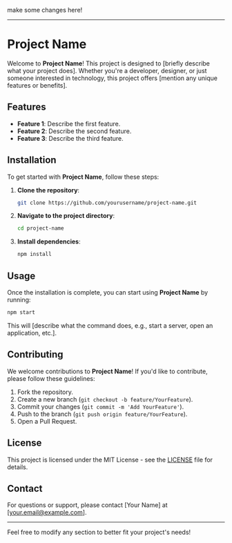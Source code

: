 make some changes here!

---

# Project Name

Welcome to **Project Name**! This project is designed to [briefly describe what your project does]. Whether you're a developer, designer, or just someone interested in technology, this project offers [mention any unique features or benefits].

## Features

- **Feature 1**: Describe the first feature.
- **Feature 2**: Describe the second feature.
- **Feature 3**: Describe the third feature.

## Installation

To get started with **Project Name**, follow these steps:

1. **Clone the repository**:
   ```bash
   git clone https://github.com/yourusername/project-name.git
   ```
2. **Navigate to the project directory**:
   ```bash
   cd project-name
   ```
3. **Install dependencies**:
   ```bash
   npm install
   ```

## Usage

Once the installation is complete, you can start using **Project Name** by running:

```bash
npm start
```

This will [describe what the command does, e.g., start a server, open an application, etc.].

## Contributing

We welcome contributions to **Project Name**! If you'd like to contribute, please follow these guidelines:

1. Fork the repository.
2. Create a new branch (`git checkout -b feature/YourFeature`).
3. Commit your changes (`git commit -m 'Add YourFeature'`).
4. Push to the branch (`git push origin feature/YourFeature`).
5. Open a Pull Request.

## License

This project is licensed under the MIT License - see the [LICENSE](LICENSE) file for details.

## Contact

For questions or support, please contact [Your Name] at [your.email@example.com].

---

Feel free to modify any section to better fit your project's needs!
